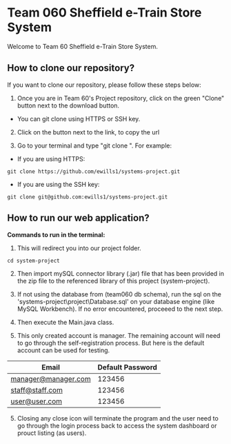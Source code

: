 # Team 060 Sheffield e-Train Store System
Welcome to Team 60 Sheffield e-Train Store System.

## How to clone our repository?
If you want to clone our repository, please follow these steps below:
1. Once you are in Team 60's Project repository, click on the green "Clone" button next to the download button.
  - You can git clone using HTTPS or SSH key.
2. Click on the button next to the link, to copy the url

3. Go to your terminal and type "git clone <LINK>". For example:
  - If you are using HTTPS:
```console
git clone https://github.com/ewills1/systems-project.git
```
  - If you are using the SSH key:
```console
git clone git@github.com:ewills1/systems-project.git
```

## How to run our web application?
**Commands to run in the terminal:**
1. This will redirect you into our project folder.
```console
cd system-project
```
2. Then import mySQL connector library (.jar) file that has been provided in the zip file to the referenced library of this project (system-project).

3. If not using the database from (team060 db schema), run the sql on the 'systems-project\project\Database.sql' on your database engine (like MySQL Workbench). If no error encountered, proceeed to the next step.

4. Then execute the Main.java class.

5. This only created account is manager. The remaining account will need to go through the self-registration process. But here is the default account can be used for testing.

| Email                    | Default Password         |
| -------------------------| -------------------------|
| manager@manager.com      | 123456                   |
| staff@staff.com          | 123456                   | - might not available for a fresh db
| user@user.com            | 123456                   | - might not available for a fresh db


5. Closing any close icon will terminate the program and the user need to go through the login process back to access the system dashboard or prouct listing (as users).
